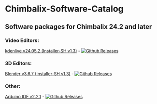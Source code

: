# Chimbalix-Software-Catalog

## Software packages for Chimbalix 24.2 and later

### Video Editors:

[kdenlive v24.05.2 (Installer-SH v1.3)](https://github.com/Shedou/Chimbalix-Software-Catalog/releases/tag/kdenlive24052) - [![Github Releases](https://img.shields.io/github/downloads/Shedou/Chimbalix-Software-Catalog/kdenlive24052/total.svg)](https://github.com/Shedou/Chimbalix-Software-Catalog/releases/tag/kdenlive24052)

### 3D Editors:

[Blender v3.6.7 (Installer-SH v1.3)](https://github.com/Shedou/Chimbalix-Software-Catalog/releases/tag/blender367) - [![Github Releases](https://img.shields.io/github/downloads/Shedou/Chimbalix-Software-Catalog/blender367/total.svg)](https://github.com/Shedou/Chimbalix-Software-Catalog/releases/tag/blender367)

### Other:

[Arduino IDE v2.2.1](https://github.com/Shedou/Chimbalix-Software-Catalog/releases/tag/arduino221_v1) - [![Github Releases](https://img.shields.io/github/downloads/Shedou/Chimbalix-Software-Catalog/arduino221_v1/total.svg)](https://github.com/Shedou/Chimbalix-Software-Catalog/releases/tag/arduino221_v1)
